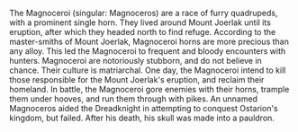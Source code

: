 The Magnoceroi (singular: Magnoceros) are a race of furry quadrupeds, with a prominent single horn. They lived around Mount Joerlak until its eruption, after which they headed north to find refuge. According to the master-smiths of Mount Joerlak, Magnoceroi horns are more precious than any alloy. This led the Magnoceroi to frequent and bloody encounters with hunters.
Magnoceroi are notoriously stubborn, and do not believe in chance. Their culture is matriarchal. One day, the Magnoceroi intend to kill those responsible for the Mount Joerlak's eruption, and reclaim their homeland. In battle, the Magnoceroi gore enemies with their horns, trample them under hooves, and run them through with pikes.
An unnamed Magnoceros aided the Dreadknight in attempting to conquest Ostarion's kingdom, but failed. After his death, his skull was made into a pauldron.
